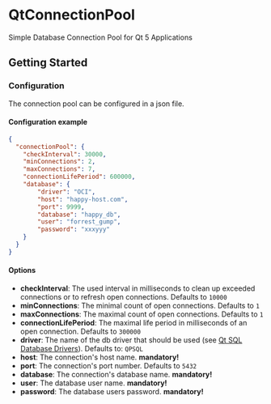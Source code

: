 # QtConnectionPool

Simple Database Connection Pool for Qt 5 Applications 

## Getting Started

### Configuration

The connection pool can be configured in a json file.

#### Configuration example
```json
{
  "connectionPool": {
    "checkInterval": 30000,
    "minConnections": 2,
    "maxConnections": 7,
    "connectionLifePeriod": 600000,
    "database": {
        "driver": "OCI",
        "host": "happy-host.com",
        "port": 9999,
        "database": "happy_db",
        "user": "forrest_gump",
        "password": "xxxyyy"
    }
  }
}

```

#### Options

- **checkInterval**: The used interval in milliseconds to clean up exceeded connections or to refresh open connections. Defaults to `10000`
- **minConnections**: The minimal count of open connections. Defaults to `1`
- **maxConnections**: The maximal count of open connections. Defaults to `1`
- **connectionLifePeriod**: The maximal life period in milliseconds of an open connection. Defaults to `300000`
- **driver**: The name of the db driver that should be used (see [Qt SQL Database Drivers](https://doc.qt.io/qt-5/sql-driver.html)). Defaults to: `QPSQL`
- **host**: The connection's host name. **mandatory!**
- **port**: The connection's port number. Defaults to `5432`
- **database**: The connection's database name. **mandatory!**
- **user**: The database user name. **mandatory!**
- **password**: The database users password. **mandatory!**


